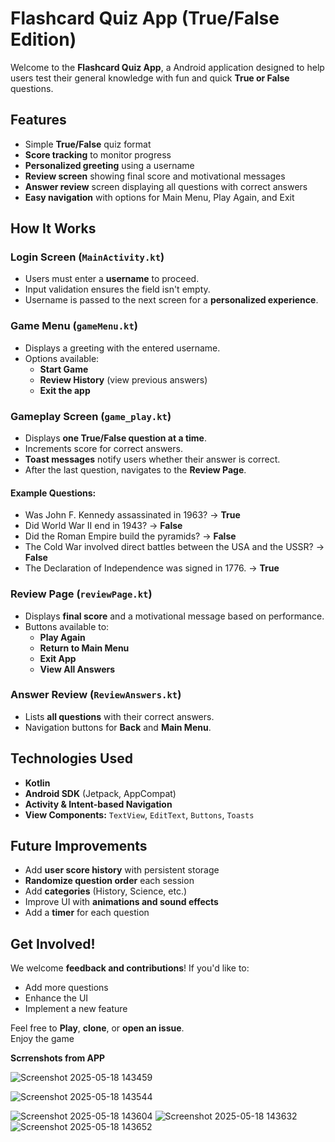 
# Flashcard Quiz App (True/False Edition)

Welcome to the **Flashcard Quiz App**, a  Android application designed to help users test their general knowledge with fun and quick **True or False** questions.

## Features

- Simple **True/False** quiz format
- **Score tracking** to monitor progress
- **Personalized greeting** using a username
- **Review screen** showing final score and motivational messages
- **Answer review** screen displaying all questions with correct answers
- **Easy navigation** with options for Main Menu, Play Again, and Exit

## How It Works

### **Login Screen (`MainActivity.kt`)**
- Users must enter a **username** to proceed.
- Input validation ensures the field isn't empty.
- Username is passed to the next screen for a **personalized experience**.

### **Game Menu (`gameMenu.kt`)**
- Displays a greeting with the entered username.
- Options available:
  - **Start Game**
  - **Review History** (view previous answers)
  - **Exit the app**

### **Gameplay Screen (`game_play.kt`)**
- Displays **one True/False question at a time**.
- Increments score for correct answers.
- **Toast messages** notify users whether their answer is correct.
- After the last question, navigates to the **Review Page**.

#### Example Questions:
- Was John F. Kennedy assassinated in 1963? →  **True**
- Did World War II end in 1943? →  **False**
- Did the Roman Empire build the pyramids? →  **False**
- The Cold War involved direct battles between the USA and the USSR? →  **False**
- The Declaration of Independence was signed in 1776. →  **True**

### **Review Page (`reviewPage.kt`)**
- Displays **final score** and a motivational message based on performance.
- Buttons available to:
  - **Play Again**
  - **Return to Main Menu**
  - **Exit App**
  - **View All Answers**

### **Answer Review (`ReviewAnswers.kt`)**
- Lists **all questions** with their correct answers.
- Navigation buttons for **Back** and **Main Menu**.

## Technologies Used
- **Kotlin**
- **Android SDK** (Jetpack, AppCompat)
- **Activity & Intent-based Navigation**
- **View Components:** `TextView`, `EditText`, `Buttons`, `Toasts`

## Future Improvements
- Add **user score history** with persistent storage
- **Randomize question order** each session
- Add **categories** (History, Science, etc.)
- Improve UI with **animations and sound effects**
- Add a **timer** for each question

## Get Involved!
We welcome **feedback and contributions**! If you'd like to:
- Add more questions
- Enhance the UI
- Implement a new feature

Feel free to **Play**, **clone**, or **open an issue**.   
Enjoy the game

**Scrrenshots from APP**



![Screenshot 2025-05-18 143459](https://github.com/user-attachments/assets/e94d1a77-1522-4858-aa82-402a66730120)

![Screenshot 2025-05-18 143544](https://github.com/user-attachments/assets/26968d11-76a8-459a-adac-10b048a3977e)

![Screenshot 2025-05-18 143604](https://github.com/user-attachments/assets/e405ce34-856a-49b6-ab7b-5d5cf67adea6)
![Screenshot 2025-05-18 143632](https://github.com/user-attachments/assets/03821785-90f0-4e17-afaa-848849b5afba)
![Screenshot 2025-05-18 143652](https://github.com/user-attachments/assets/dbd6aee1-51d8-47d0-8a67-6851239c8a78)

